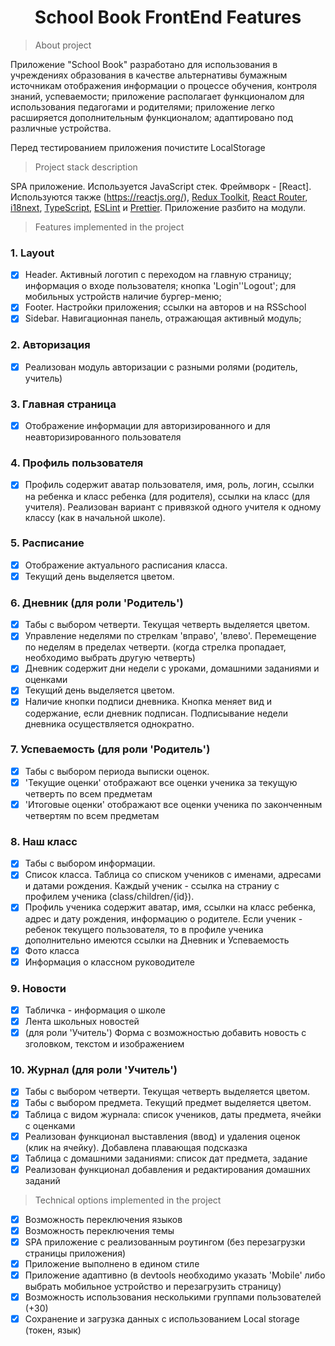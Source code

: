 <h1 align="center">School Book FrontEnd Features</h1>

> About project

Приложение "School Book" разработано для использования в учреждениях образования в качестве альтернативы бумажным источникам отображения информации о процессе обучения, контроля знаний, успеваемости; приложение располагает функционалом для использования педагогами и родителями; приложение легко расширяется дополнительным функционалом; адаптировано под различные устройства.

Перед тестированием приложения почистите LocalStorage

> Project stack description

SPA приложение. Используется JavaScript стек. Фреймворк - [React]. Используются также (https://reactjs.org/), [Redux Toolkit](https://redux-toolkit.js.org/), [React Router](https://github.com/remix-run/react-router#readme), [i18next](https://www.i18next.com/), [TypeScript](https://www.typescriptlang.org/), [ESLint](https://eslint.org/) и [Prettier](https://prettier.io/). 
Приложение разбито на модули.

> Features implemented in the project

### 1. Layout 
- [x] Header. Активный логотип с переходом на главную страницу; информация о входе пользователя; кнопка 'Login'\'Logout'; для мобильных устройств наличие бургер-меню;
- [x] Footer. Настройки приложения; ссылки на авторов и на RSSchool 
- [x] Sidebar. Навигационная панель, отражающая активный модуль;

### 2. Авторизация
- [x] Реализован модуль авторизации с разными ролями (родитель, учитель)

### 3. Главная страница
- [x] Отображение информации для авторизированного и для неавторизированного пользователя

### 4. Профиль пользователя
- [x] Профиль содержит аватар пользователя, имя, роль, логин, ccылки на ребенка и класс ребенка (для родителя), ccылки на класс (для учителя). Реализован вариант с привязкой одного учителя к одному классу (как в начальной школе).

### 5. Расписание
- [x] Отображение актуального расписания класса.
- [x] Текущий день выделяется цветом.

### 6. Дневник (для роли 'Родитель')
- [x] Табы с выбором четверти. Текущая четверть выделяется цветом. 
- [x] Управление неделями по стрелкам 'вправо', 'влево'. Перемещение по неделям в пределах четверти. (когда стрелка пропадает, необходимо выбрать другую четверть)
- [x] Дневник содержит дни недели с уроками, домашними заданиями и оценками
- [x] Текущий день выделяется цветом.
- [x] Наличие кнопки подписи дневника. Кнопка меняет вид и содержание, если дневник подписан. Подписывание недели дневника осуществляется однократно.

### 7. Успеваемость (для роли 'Родитель')
- [x] Табы с выбором периода выписки оценок. 
- [x] 'Текущие оценки' отображают все оценки ученика за текущую четверть по всем предметам
- [x] 'Итоговые оценки' отображают все оценки ученика по законченным четвертям по всем предметам
  
### 8. Наш класс
- [x] Табы с выбором информации. 
- [x] Список класса. Таблица со списком учеников с именами, адресами и датами рождения. Каждый ученик - ссылка на страниу с профилем ученика (class/children/{id}). 
- [x] Профиль ученика содержит аватар, имя, ccылки на класс ребенка, адрес и дату рождения, информацию о родителе. Если ученик - ребенок текущего пользователя, то в профиле ученика дополнительно имеются ссылки на Дневник и Успеваемость
- [x] Фото класса  
- [x] Информация о классном руководителе  
  
### 9. Новости
- [x] Табличка - информация о школе
- [x] Лента школьных новостей
- [x] (для роли 'Учитель') Форма с возможностью добавить новость с зголовком, текстом и изображением

### 10. Журнал (для роли 'Учитель')
- [x] Табы с выбором четверти. Текущая четверть выделяется цветом. 
- [x] Табы с выбором предмета. Текущий предмет выделяется цветом. 
- [x] Таблица с видом журнала: список учеников, даты предмета, ячейки с оценками
- [x] Реализован функционал выставления (ввод) и удаления оценок (клик на ячейку). Добавлена плавающая подсказка
- [x] Таблица с домашними заданиями: список дат предмета, задание
- [x] Реализован функционал добавления и редактирования домашних заданий

> Technical options implemented in the project

- [x] Возможность переключения языков
- [x] Возможность переключения темы
- [x] SPA приложение с реализованным роутингом (без перезагрузки страницы приложения)
- [x] Приложение выполнено в едином стиле 
- [x] Приложение адаптивно (в devtools необходимо указать 'Mobile' либо выбрать мобильное устройство и перезагрузить страницу)
- [x] Возможность использования несколькими группами пользователей (+30)
- [x] Сохранение и загрузка данных с использованием Local storage (токен, язык)
